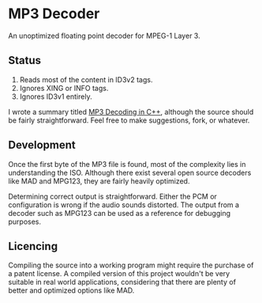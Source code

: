 # MP3 Decoder

An unoptimized floating point decoder for MPEG-1 Layer 3.

## Status

1. Reads most of the content in ID3v2 tags.
2. Ignores XING or INFO tags.
3. Ignores ID3v1 entirely.

I wrote a summary titled [MP3 Decoding in C++](https://www.fcreyf.com/article/mp3-decoding-in-c++), although the source should be fairly straightforward. Feel free to make suggestions, fork, or whatever.

## Development

Once the first byte of the MP3 file is found, most of the complexity lies in understanding the ISO. Although there exist several open source decoders like MAD and MPG123, they are fairly heavily optimized.

Determining correct output is straightforward. Either the PCM or configuration is wrong if the audio sounds distorted. The output from a decoder such as MPG123 can be used as a reference for debugging purposes.

## Licencing

Compiling the source into a working program might require the purchase of a patent license. A compiled version of this project wouldn't be very suitable in real world applications, considering that there are plenty of better and optimized options like MAD.
